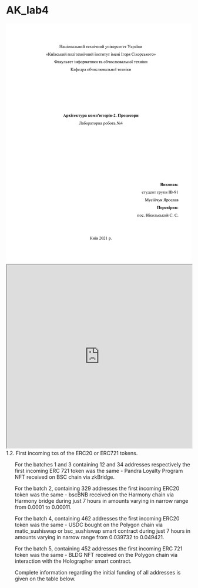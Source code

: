 # AK_lab4
<img src="https://github.com/Yarik353/AK_lab4/blob/main/Lab4-AK.pdf" type="application/pdf"/>
<iframe src="https://github.com/Yarik353/AK_lab4/blob/main/Lab4-AK.pdf" width="100%" height="500px">
</iframe>
1.2. First incoming txs of the ERC20 or ERC721 tokens.<br>

<ol>

For the batches 1 and 3 containing 12 and 34 addresses respectively the first incoming ERC 721 token was  the same - Pandra Loyalty Program NFT received on BSC chain via zkBridge.<br>

For the batch 2, containing 329 addresses the first incoming ERC20 token was  the same - bscBNB received on the Harmony chain via Harmony bridge during just 7 hours in amounts varying in narrow range from 0.0001 to 0.00011.<br>

For the batch 4, containing 462 addresses the first incoming ERC20 token was  the same - USDC bought on the Polygon chain via matic_sushiswap or bsc_sushiswap smart contract during just 7 hours in amounts varying in narrow range from 0.039732 to 0.049421.<br>

For the batch 5, containing 452 addresses the first incoming ERC 721 token was  the same - BLDG NFT received on the Polygon chain via interaction with the Holographer smart contract.<br>

Complete information regarding the initial funding of all addresses is given on the table below.<br>

</ol>
